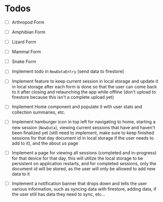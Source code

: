 # Todos

- [ ] Arthropod Form
- [ ] Amphibian Form
- [ ] Lizard Form
- [ ] Mammal Form
- [ ] Snake Form
- [ ] Implement todo in `NewDataEntry` (send data to firestore)
- [ ] Implement feature to keep current session in local storage and update it in local storage after each form is done so that the user can come back to it after closing and relaunching the app while offline (don't upload to firestore because this isn't a complete upload yet)
- [ ] Implement Home component and populate it with user stats and collection summaries, etc.
- [ ] Implement hamburger icon in top left for navigating to home, starting a new session (`NewData`), viewing current sessions that have and haven't been finalized yet (still need to implement, make sure to keep finished sessions for that day document id in local storage if the user needs to add to it), and the about us page
- [ ] Implement a page for viewing all sessions (completed and in-progress) for that device for that day, this will utilize the local storage to be persistent on application restarts, and for completed sessions, only the document id will be stored, as the user will only be allowed to add new data to it
- [ ] Implement a notification banner that drops down and tells the user various information, such as syncing data with firestore, adding data, if the user still has data they need to sync, etc…

